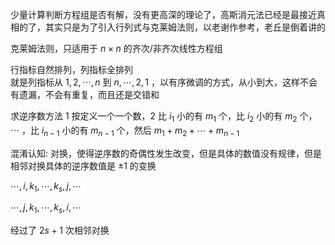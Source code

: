 少量计算判断方程组是否有解，没有更高深的理论了，高斯消元法已经是最接近真相的了，其实只是为了引入行列式与克莱姆法则，以老谢作参考，老丘是倒着讲的  
  
克莱姆法则，只适用于 $n\times n$ 的齐次/非齐次线性方程组  
  
行指标自然排列，列指标全排列  
就是列指标从 $1,2,\cdots,n$ 到 $n,\cdots,2,1$ ，以有序微调的方式，从小到大，这样不会有遗漏，不会有重复，而且还是交错和  
  
求逆序数方法 1 按定义一个一个数，2 比 $i_1$ 小的有 $m_1$ 个，比 $i_2$ 小的有 $m_2$ 个， $\cdots$ ，比 $i_{n-1}$ 小的有 $m_{n-1}$ 个，然后 $m_1+m_2+\cdots+m_{n-1}$  
  
混淆认知: 对换，使得逆序数的奇偶性发生改变，但是具体的数值没有规律，但是相邻对换具体的逆序数值是 $\pm1$ 的变换  
  
$\cdots, i,k_1,\cdots,k_s,j,\cdots$  
  
$\cdots, j,k_1,\cdots,k_s,i,\cdots$  
  
经过了 $2s+1$ 次相邻对换  
